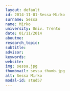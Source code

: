 ```yaml
---
layout: default 
id: 2014-11-01-Sessa-Mirko
surname: Sessa
name: Mirko
university: Univ. Trento
date: 01/11/2014
aboutme: 
research_topic: 
subtitle: 
advisor: 
keywords: 
website: 
img: sessa.jpg
thumbnail: sessa_thumb.jpg
alt: Sessa Mirko
modal-id: stud57
---
```

